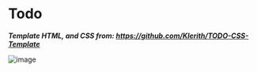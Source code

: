 # Todo
***Template HTML, and CSS from: https://github.com/Klerith/TODO-CSS-Template***

![image](https://user-images.githubusercontent.com/102477140/222747019-c34fde2d-7a59-43aa-b993-a67572e0643f.png)
